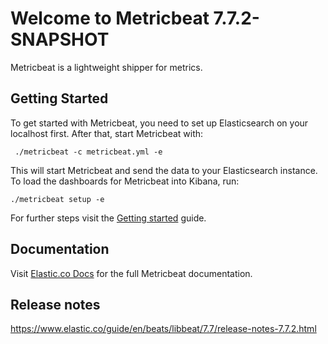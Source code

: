 # Welcome to Metricbeat 7.7.2-SNAPSHOT

Metricbeat is a lightweight shipper for metrics.

## Getting Started

To get started with Metricbeat, you need to set up Elasticsearch on
your localhost first. After that, start Metricbeat with:

     ./metricbeat -c metricbeat.yml -e

This will start Metricbeat and send the data to your Elasticsearch
instance. To load the dashboards for Metricbeat into Kibana, run:

    ./metricbeat setup -e

For further steps visit the
[Getting started](https://www.elastic.co/guide/en/beats/metricbeat/7.7/metricbeat-getting-started.html) guide.

## Documentation

Visit [Elastic.co Docs](https://www.elastic.co/guide/en/beats/metricbeat/7.7/index.html)
for the full Metricbeat documentation.

## Release notes

https://www.elastic.co/guide/en/beats/libbeat/7.7/release-notes-7.7.2.html
